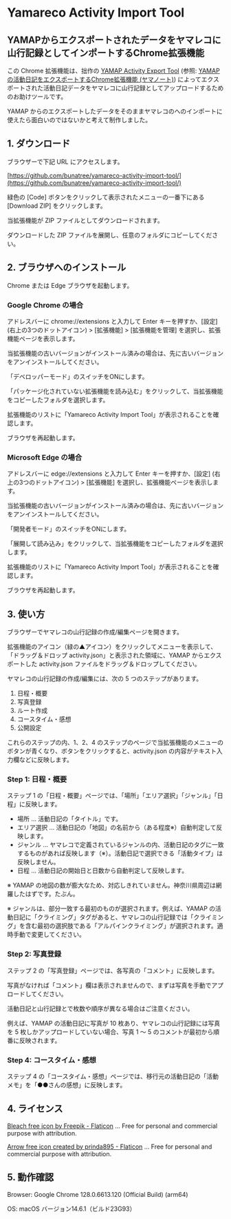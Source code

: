 # Yamareco Activity Import Tool
## YAMAPからエクスポートされたデータをヤマレコに山行記録としてインポートするChrome拡張機能

この Chrome 拡張機能は、拙作の [YAMAP Activity Export Tool](https://github.com/bunatree/yamap-activity-export-tool) (参照: [YAMAPの活動日記をエクスポートするChrome拡張機能 (ヤマノート)](https://yamare.co/n3734)) によってエクスポートされた活動日記データをヤマレコに山行記録としてアップロードするためのお助けツールです。

YAMAP からのエクスポートしたデータをそのままヤマレコのへのインポートに使えたら面白いのではないかと考えて制作しました。

## 1. ダウンロード

ブラウザーで下記 URL にアクセスします。

[https://github.com/bunatree/yamareco-activity-import-tool/](https://github.com/bunatree/yamareco-activity-import-tool/)

緑色の [Code] ボタンをクリックして表示されたメニューの一番下にある [Download ZIP] をクリックします。

当拡張機能が ZIP ファイルとしてダウンロードされます。

ダウンロードした ZIP ファイルを展開し、任意のフォルダにコピーしてください。

## 2. ブラウザへのインストール

Chrome または Edge ブラウザを起動します。

### Google Chrome の場合

アドレスバーに chrome://extensions と入力して Enter キーを押すか、[設定] (右上の3つのドットアイコン) > [拡張機能] > [拡張機能を管理] を選択し、拡張機能ページを表示します。

当拡張機能の古いバージョンがインストール済みの場合は、先に古いバージョンをアンインストールしてください。

「デベロッパーモード」のスイッチをONにします。

「パッケージ化されていない拡張機能を読み込む」をクリックして、当拡張機能をコピーしたフォルダを選択します。

拡張機能のリストに「Yamareco Activity Import Tool」が表示されることを確認します。

ブラウザを再起動します。

### Microsoft Edge の場合

アドレスバーに edge://extensions と入力して Enter キーを押すか、[設定] (右上の3つのドットアイコン) > [拡張機能] を選択し、拡張機能ページを表示します。

当拡張機能の古いバージョンがインストール済みの場合は、先に古いバージョンをアンインストールしてください。

「開発者モード」のスイッチをONにします。

「展開して読み込み」をクリックして、当拡張機能をコピーしたフォルダを選択します。

拡張機能のリストに「Yamareco Activity Import Tool」が表示されることを確認します。

ブラウザを再起動します。

## 3. 使い方

ブラウザーでヤマレコの山行記録の作成/編集ページを開きます。

拡張機能のアイコン（緑の▲アイコン）をクリックしてメニューを表示して、「ドラッグ＆ドロップ activity.json」と表示された領域に、YAMAP からエクスポートした activity.json ファイルをドラッグ＆ドロップしてください。

ヤマレコの山行記録の作成/編集には、次の 5 つのステップがあります。

1. 日程・概要
2. 写真登録
3. ルート作成
4. コースタイム・感想
5. 公開設定

これらのステップの内、1、2、4 のステップのページで当拡張機能のメニューのボタンが青くなり、ボタンをクリックすると、activity.json の内容がテキスト入力欄などに反映します。

### Step 1: 日程・概要

ステップ 1 の「日程・概要」ページでは、「場所」「エリア選択」「ジャンル」「日程」に反映します。

- 場所 … 活動日記の「タイトル」です。
- エリア選択 … 活動日記の「地図」の名前から（ある程度※）自動判定して反映します。
- ジャンル … ヤマレコで定義されているジャンルの内、活動日記のタグに一致するものがあれば反映します（※）。活動日記で選択できる「活動タイプ」は反映しません。
- 日程 ... 活動日記の開始日と日数から自動判定して反映します。

※ YAMAP の地図の数が膨大なため、対応しきれていません。神奈川県周辺は網羅したはずです。たぶん。

※ ジャンルは、部分一致する最初のものが選択されます。例えば、YAMAP の活動日記に「クライミング」タグがあると、ヤマレコの山行記録では「クライミング」を含む最初の選択肢である「アルパインクライミング」が選択されます。適時手動で変更してください。

### Step 2: 写真登録

ステップ 2 の「写真登録」ページでは、各写真の「コメント」に反映します。

写真がなければ「コメント」欄は表示されませんので、まずは写真を手動でアプロードしてください。

活動日記と山行記録とで枚数や順序が異なる場合はご注意ください。

例えば、YAMAP の活動日記に写真が 10 枚あり、ヤマレコの山行記録には写真を 5 枚しかアップロードしていない場合、写真 1 〜 5 のコメントが最初から順番に反映されます。

### Step 4: コースタイム・感想

ステップ 4 の「コースタイム・感想」ページでは、移行元の活動日記の「活動メモ」を「●●さんの感想」に反映します。

## 4. ライセンス

[Bleach free icon by Freepik - Flaticon](https://www.flaticon.com/free-icon/bleach_481058) … Free for personal and commercial purpose with attribution.

[Arrow free icon created by prinda895 - Flaticon](https://www.flaticon.com/free-icon/arrow_16111384) ... Free for personal and commercial purpose with attribution.

## 5. 動作確認

Browser: Google Chrome 128.0.6613.120 (Official Build) (arm64)

OS: macOS バージョン14.6.1（ビルド23G93）
